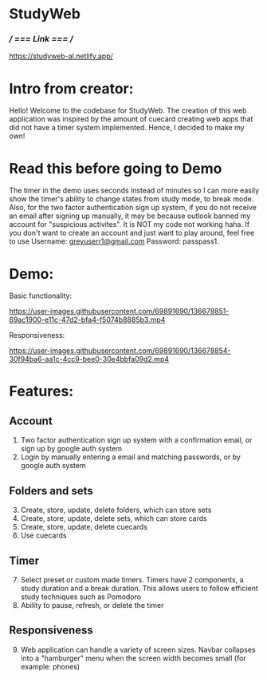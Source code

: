 # StudyWeb

### **/* === Link === */**

https://studyweb-al.netlify.app/

# Intro from creator: 

Hello! Welcome to the codebase for StudyWeb. The creation of this web application was inspired by the amount of cuecard creating web apps that did not have a timer system implemented. Hence, I decided to make my own!

# Read this before going to Demo

The timer in the demo uses seconds instead of minutes so I can more easily show the timer's ability to change states from study mode, to break mode. Also, for the two factor authentication sign up system, if you do not receive an email after signing up manually, it may be because outlook banned my account for "suspicious activites". It is NOT my code not working haha. If you don't want to create an account and just want to play around, feel free to use Username: greyuserr1@gmail.com Password: passpass1.

# Demo: 

Basic functionality:


https://user-images.githubusercontent.com/69891690/136678851-69ac1900-e11c-47d2-bfa4-f5074b8885b3.mp4


Responsiveness:


https://user-images.githubusercontent.com/69891690/136678854-30f94ba6-aa1c-4cc9-bee0-30e4bbfa09d2.mp4


# Features:

  ## Account

  1) Two factor authentication sign up system with a confirmation email, or sign up by google auth system
  2) Login by manually entering a email and matching passwords, or by google auth system

  ## Folders and sets
  3) Create, store, update, delete folders, which can store sets 
  4) Create, store, update, delete sets, which can store cards
  5) Create, store, update, delete cuecards
  6) Use cuecards
     
  ## Timer
  7) Select preset or custom made timers. Timers have 2 components, a study duration and a break duration. This allows users to follow efficient study techniques such as Pomodoro
  8) Ability to pause, refresh, or delete the timer 
  
  ## Responsiveness
  9) Web application can handle a variety of screen sizes. Navbar collapses into a "hamburger" menu when the screen width becomes small (for example: phones)
